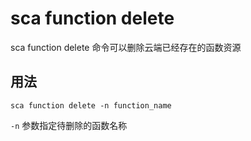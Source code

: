 # sca function delete

sca function delete 命令可以删除云端已经存在的函数资源

## 用法

`sca function delete -n function_name`

`-n` 参数指定待删除的函数名称